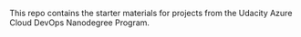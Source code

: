 This repo contains the starter materials for projects from the Udacity Azure Cloud DevOps Nanodegree Program.
